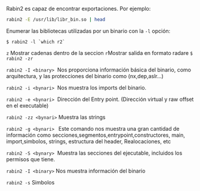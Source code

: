 Rabin2 es capaz de encontrar exportaciones. Por ejemplo:
```bash
rabin2 -E /usr/lib/libr_bin.so | head
```

Enumerar las bibliotecas utilizadas por un binario con la `-l` opción:

`` $ rabin2 -l `which r2` ``

`z` Mostrar cadenas dentro de la seccion 
`r`Mostrar salida en formato radare 
```$ rabin2 -zr```

``rabin2 -I <binary>``  Nos proporciona información básica del binario, como arquitectura, y las protecciones del binario como (nx,dep,aslr...)

``rabin2 -i <bynari>``  Nos muestra los imports del binario.

``rabin2 -e <bynari>``  Dirección del Entry point. (Dirección virtual y raw offset en el executable)

``rabin2 -zz <bynari>`` Muestra las strings

``rabin2 -g <bynari> `` Este comando nos muestra una gran cantidad de información como secciones,segmentos,entrypoint,constructores, main, import,simbolos, strings, estructura del header, Realocaciones, etc

``rabin2 -S <bynary>``  Muestra las secciones del ejecutable, incluidos los permisos que tiene.


`rabin2 -I <binary>` Nos muestra información del binario 

 `rabin2 -s` Simbolos

